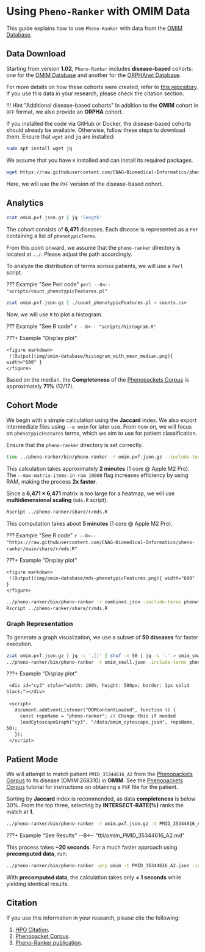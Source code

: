 # Using `Pheno-Ranker` with OMIM Data

This guide explains how to use `Pheno-Ranker` with data from the [OMIM Database](https://omim.org).

## Data Download

Starting from version **1.02**, `Pheno-Ranker` includes **disease-based** cohorts: one for the [OMIM Database](https://omim.org) and another for the [ORPHAnet Database](https://www.orpha.net/).

For more details on how these cohorts were created, refer to [this repository](https://github.com/CNAG-Biomedical-Informatics/pheno-ranker/tree/main/share/diseases/hpo/). If you use this data in your research, please check the citation section.

!!! Hint "Additional disease-based cohorts"
    In addition to the **OMIM** cohort in `BFF` format, we also provide an **ORPHA** cohort.

If you installed the code via GitHub or Docker, the disease-based cohorts should already be available. Otherwise, follow these steps to download them. Ensure that `wget` and `jq` are installed:

```bash
sudo apt install wget jq
```

We assume that you have `R` installed and can install its required packages.

```bash
wget https://raw.githubusercontent.com/CNAG-Biomedical-Informatics/pheno-ranker/refs/heads/main/share/diseases/hpo/omim.pxf.json.gz
```

Here, we will use the `PXF` version of the disease-based cohort.

## Analytics

```bash
zcat omim.pxf.json.gz | jq 'length'
```

The cohort consists of **6,471** diseases. Each disease is represented as a `PXF` containing a list of `phenotypicTerms`.

From this point onward, we assume that the `pheno-ranker` directory is located at `../`. Please adjust the path accordingly.

To analyze the distribution of terms across patients, we will use a `Perl` script.

??? Example "See Perl code"
    ```perl
    --8<-- "scripts/count_phenotypicFeatures.pl"
    ```

```bash
zcat omim.pxf.json.gz | ./count_phenotypicFeatures.pl > counts.csv
```

Now, we will use `R` to plot a histogram.

??? Example "See R code"
    ```r
    --8<-- "scripts/histogram.R"
    ```

???+ Example "Display plot"

    <figure markdown>
     ![Output](img/omim-database/histogram_with_mean_median.png){ width="600" }
    </figure>

Based on the median, the **Completeness** of the [Phenopackets Corpus](phenopackets-corpus.md) is approximately **71%** (12/17).

## Cohort Mode

We begin with a simple calculation using the **Jaccard** index. We also export intermediate files using `--e omim` for later use. From now on, we will focus on `phenotypicFeatures` terms, which we aim to use for patient classification.

Ensure that the `pheno-ranker` directory is set correctly.

```bash
time ../pheno-ranker/bin/pheno-ranker -r omim.pxf.json.gz --include-terms phenotypicFeatures --max-matrix-items-in-ram 10000 -e omim
```

This calculation takes approximately **2 minutes** (1 core @ Apple M2 Pro). The `--max-matrix-items-in-ram 10000` flag increases efficiency by using RAM, making the process **2x faster**.

Since a **6,471 × 6,471** matrix is too large for a heatmap, we will use **multidimensional scaling** (`mds.R` script).

```bash
Rscript ../pheno-ranker/share/r/mds.R
```

This computation takes about **5 minutes** (1 core @ Apple M2 Pro).

??? Example "See R code"
    ```r
    --8<-- "https://raw.githubusercontent.com/CNAG-Biomedical-Informatics/pheno-ranker/main/share/r/mds.R"
    ```

???+ Example "Display plot"

    <figure markdown>
     ![Output](img/omim-database/mds-phenotypicFeatures.png){ width="600" }
    </figure>

```bash
../pheno-ranker/bin/pheno-ranker -r combined.json -include-terms phenotypicFeatures
Rscript ../pheno-ranker/share/r/mds.R
```

### Graph Representation

To generate a graph visualization, we use a subset of **50 diseases** for faster execution.

```bash
zcat omim.pxf.json.gz | jq -c '.[]' | shuf -n 50 | jq -s '.' > omim_small.json
../pheno-ranker/bin/pheno-ranker -r omim_small.json -include-terms phenotypicFeatures --cytoscape-json omim_cytoscape.json
``` 

???+ Example "Display plot"

     <div id="cy3" style="width: 100%; height: 500px; border: 1px solid black;"></div>

     <script>
       document.addEventListener("DOMContentLoaded", function () {
         const repoName = "pheno-ranker"; // Change this if needed
         loadCytoscapeGraph("cy3", "/data/omim_cytoscape.json", repoName, 50);
       });
     </script>

## Patient Mode

We will attempt to match patient `PMID_35344616_A2` from the [Phenopackets Corpus](phenopackets-corpus.md) to its disease (OMIM:268310) in **OMIM**. See the [Phenopackets Corpus](phenopackets-corpus.md) tutorial for instructions on obtaining a `PXF` file for the patient.

Sorting by **Jaccard** index is recommended, as data **completeness** is below 30%. From the top three, selecting by **INTERSECT-RATE(%)** ranks the match at **1**.

```bash
../pheno-ranker/bin/pheno-ranker -r omim.pxf.json.gz -t PMID_35344616_A2.json -include-terms phenotypicFeatures -sort-by jaccard -max-out 5
```

???+ Example "See Results"
    --8<-- "tbl/omim_PMID_35344616_A2.md"

This process takes **~20 seconds**. For a much faster approach using **precomputed data**, run:

```bash
../pheno-ranker/bin/pheno-ranker -prp omim -t PMID_35344616_A2.json -include-terms phenotypicFeatures -sort-by jaccard -max-out 5
```

With **precomputed data**, the calculation takes only **< 1  seconds** while yielding identical results.

## Citation

If you use this information in your research, please cite the following:

1.	[HPO Citation](https://doi.org/10.1093/nar/gkad1005).
2.	[Phenopacket Corpus](https://www.cell.com/hgg-advances/fulltext/S2666-2477(24)00111-8).
3.	[Pheno-Ranker publication](https://bmcbioinformatics.biomedcentral.com/articles/10.1186/s12859-024-05993-2).
